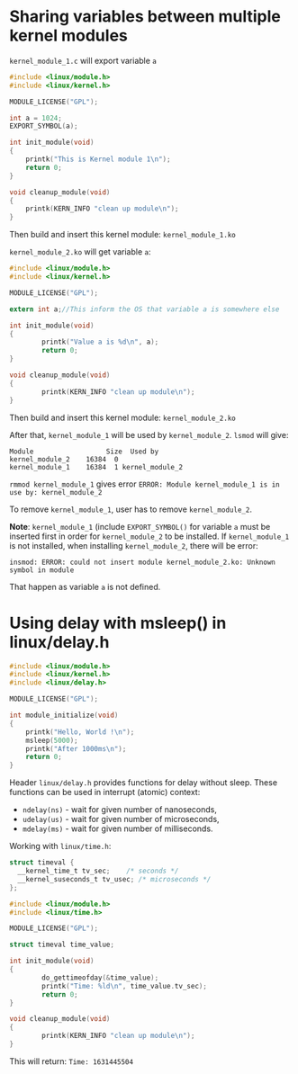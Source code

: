 # Sharing variables between multiple kernel modules

``kernel_module_1.c`` will export variable ``a``

```c
#include <linux/module.h>
#include <linux/kernel.h>

MODULE_LICENSE("GPL");

int a = 1024;
EXPORT_SYMBOL(a);

int init_module(void)
{
	printk("This is Kernel module 1\n");
	return 0;
}

void cleanup_module(void)
{
	printk(KERN_INFO "clean up module\n");
}
```

Then build and insert this kernel module: ``kernel_module_1.ko``

``kernel_module_2.ko`` will get variable ``a``:

```c
#include <linux/module.h>
#include <linux/kernel.h>

MODULE_LICENSE("GPL");

extern int a;//This inform the OS that variable a is somewhere else

int init_module(void)
{
        printk("Value a is %d\n", a);
        return 0;
}

void cleanup_module(void)
{
        printk(KERN_INFO "clean up module\n");
}
```

Then build and insert this kernel module: ``kernel_module_2.ko``

After that, ``kernel_module_1`` will be used by ``kernel_module_2``. ``lsmod`` will give:

```
Module                  Size  Used by
kernel_module_2    16384  0
kernel_module_1    16384  1 kernel_module_2
```

``rmmod kernel_module_1`` gives error ``ERROR: Module kernel_module_1 is in use by: kernel_module_2``

To remove ``kernel_module_1``, user has to remove ``kernel_module_2``.

**Note**: ``kernel_module_1`` (include ``EXPORT_SYMBOL()`` for variable ``a`` must be inserted first in order for ``kernel_module_2`` to be installed. If ``kernel_module_1`` is not installed, when installing ``kernel_module_2``, there will be error:

```
insmod: ERROR: could not insert module kernel_module_2.ko: Unknown symbol in module
```

That happen as variable ``a`` is not defined.

# Using delay with msleep() in linux/delay.h

```c
#include <linux/module.h>
#include <linux/kernel.h>
#include <linux/delay.h>

MODULE_LICENSE("GPL");

int module_initialize(void)
{
	printk("Hello, World !\n");
	msleep(5000);
	printk("After 1000ms\n");
	return 0;
}
```

Header ``linux/delay.h`` provides functions for delay without sleep. These functions can be used in interrupt (atomic) context:

* ``ndelay(ns)`` - wait for given number of nanoseconds,
* ``udelay(us)`` - wait for given number of microseconds,
* ``mdelay(ms)`` - wait for given number of milliseconds.

Working with ``linux/time.h``:

```c
struct timeval {
  __kernel_time_t tv_sec; 	 /* seconds */
  __kernel_suseconds_t tv_usec; /* microseconds */
};
```

```c
#include <linux/module.h>
#include <linux/time.h>

MODULE_LICENSE("GPL");

struct timeval time_value;

int init_module(void)
{
        do_gettimeofday(&time_value);
        printk("Time: %ld\n", time_value.tv_sec);
        return 0;
}

void cleanup_module(void)
{
        printk(KERN_INFO "clean up module\n");
}
```
This will return: ``Time: 1631445504``
